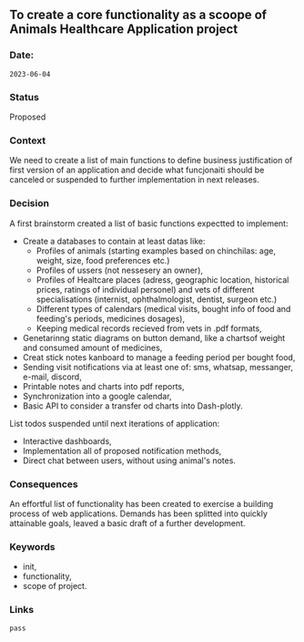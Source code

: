 ## To create a core functionality as a scoope of Animals Healthcare Application project


### Date: 
`2023-06-04`


### Status  
Proposed


### Context  
We need to create a list of main functions to define business justification of first version of an application and decide what funcjonaiti should be canceled or suspended to further implementation in next releases.


### Decision  

A first brainstorm created a list of basic functions expectted to implement:
- Create a databases to contain at least datas like:
	- Profiles of animals (starting examples based on chinchilas: age, weight, size, food preferences etc.)
	- Profiles of ussers (not nessesery an owner),
	- Profiles of Healtcare places (adress, geographic location, historical prices, ratings of individual personel) and vets of different specialisations (internist, ophthalmologist, dentist, surgeon etc.)
	- Different types of calendars (medical visits, bought info of food and feeding's periods, medicines dosages),
	- Keeping medical records recieved from vets in .pdf formats,
- Genetarinng static diagrams on button demand, like a chartsof weight and consumed amount of medicines,
- Creat stick notes kanboard to manage a feeding period per bought food,
- Sending visit notifications via at least one of: sms, whatsap, messanger, e-mail, discord,
- Printable notes and charts into pdf reports, 
- Synchronization into a google calendar,
- Basic API to consider a transfer od charts into Dash-plotly.

List todos suspended until next iterations of application: 
- Interactive dashboards,
- Implementation all of proposed notification methods, 
- Direct chat between users, without using animal's notes.


### Consequences  
An effortful list of functionality has been created to exercise a building process of web applications. 
Demands has been splitted into quickly attainable goals, leaved a basic draft of a further development.


### Keywords
-   init,
-   functionality,
-   scope of project.


### Links
	pass
